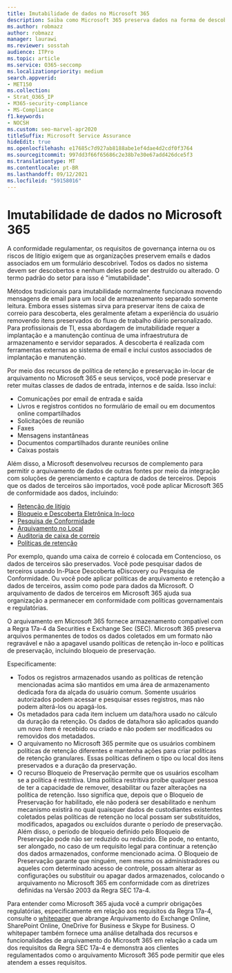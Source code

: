 ```yaml
---
title: Imutabilidade de dados no Microsoft 365
description: Saiba como Microsoft 365 preserva dados na forma de descoberta para lidar com a conformidade regulamentar, os requisitos de governança interna e os riscos de litígio.
ms.author: robmazz
author: robmazz
manager: laurawi
ms.reviewer: sosstah
audience: ITPro
ms.topic: article
ms.service: O365-seccomp
ms.localizationpriority: medium
search.appverid:
- MET150
ms.collection:
- Strat_O365_IP
- M365-security-compliance
- MS-Compliance
f1.keywords:
- NOCSH
ms.custom: seo-marvel-apr2020
titleSuffix: Microsoft Service Assurance
hideEdit: true
ms.openlocfilehash: e17685c7d927ab8188abe1ef4dae4d2cdf0f3764
ms.sourcegitcommit: 997dd3f66f65686c2e38b7e30e67add426dce5f3
ms.translationtype: MT
ms.contentlocale: pt-BR
ms.lasthandoff: 09/12/2021
ms.locfileid: "59158016"
---
```

# <a name="data-immutability-in-microsoft-365"></a>Imutabilidade de dados no Microsoft 365

A conformidade regulamentar, os requisitos de governança interna ou os riscos de litígio exigem que as organizações preservem emails e dados associados em um formulário descobrivel. Todos os dados no sistema devem ser descobertos e nenhum deles pode ser destruído ou alterado. O termo padrão do setor para isso é "imutabilidade".

Métodos tradicionais para imutabilidade normalmente funcionava movendo mensagens de email para um local de armazenamento separado somente leitura. Embora esses sistemas sirva para preservar itens de caixa de correio para descoberta, eles geralmente afetam a experiência do usuário removendo itens preservados do fluxo de trabalho diário personalizado. Para profissionais de TI, essa abordagem de imutabilidade requer a implantação e a manutenção contínua de uma infraestrutura de armazenamento e servidor separados. A descoberta é realizada com ferramentas externas ao sistema de email e inclui custos associados de implantação e manutenção.

Por meio dos recursos de política de retenção e preservação in-locar de arquivamento no Microsoft 365 e seus serviços, você pode preservar e reter muitas classes de dados de entrada, internos e de saída. Isso inclui:

- Comunicações por email de entrada e saída
- Livros e registros contidos no formulário de email ou em documentos online compartilhados
- Solicitações de reunião
- Faxes
- Mensagens instantâneas
- Documentos compartilhados durante reuniões online
- Caixas postais

Além disso, a Microsoft desenvolveu recursos [](https://support.office.com/article/Archiving-third-party-data-in-Office-365-0ce338d5-3666-4a18-86ab-c6910ff408cc) de complemento para permitir o arquivamento de dados de outras fontes por meio da integração com soluções de gerenciamento e captura de dados de terceiros. Depois que os dados de terceiros são importados, você pode aplicar Microsoft 365 de conformidade aos dados, incluindo:

- [Retenção de litígio](/microsoft-365/compliance/create-a-litigation-hold)
- [Bloqueio e Descoberta Eletrônica In-loco](/microsoft-365/compliance/manage-legal-investigations)
- [Pesquisa de Conformidade](/microsoft-365/compliance/search-for-content)
- [Arquivamento no Local](/microsoft-365/compliance/enable-archive-mailboxes)
- [Auditoria de caixa de correio](/microsoft-365/compliance/enable-mailbox-auditing)
- [Políticas de retenção](/microsoft-365/compliance/retention-policies)

Por exemplo, quando uma caixa de correio é colocada em Contencioso, os dados de terceiros são preservados. Você pode pesquisar dados de terceiros usando In-Place Descoberta eDiscovery ou Pesquisa de Conformidade. Ou você pode aplicar políticas de arquivamento e retenção a dados de terceiros, assim como pode para dados da Microsoft. O arquivamento de dados de terceiros em Microsoft 365 ajuda sua organização a permanecer em conformidade com políticas governamentais e regulatórias.

O arquivamento em Microsoft 365 fornece armazenamento compatível com a Regra 17a-4 da Securities e Exchange Sec (SEC). Microsoft 365 preserva arquivos permanentes de todos os dados coletados em um formato não regravável e não a apagavel usando políticas de retenção in-loco e políticas de preservação, incluindo bloqueio de preservação.

Especificamente:

- Todos os registros armazenados usando as políticas de retenção mencionadas acima são mantidos em uma área de armazenamento dedicada fora da alçada do usuário comum. Somente usuários autorizados podem acessar e pesquisar esses registros, mas não podem alterá-los ou apagá-los.
- Os metadados para cada item incluem um data/hora usado no cálculo da duração da retenção. Os dados de data/hora são aplicados quando um novo item é recebido ou criado e não podem ser modificados ou removidos dos metadados.
- O arquivamento no Microsoft 365 permite que os usuários combinem políticas de retenção diferentes e mantenha ações para criar políticas de retenção granulares. Essas políticas definem o tipo ou local dos itens preservados e a duração da preservação.
- O recurso Bloqueio de Preservação permite que os usuários escolham se a política é restritiva. Uma política restritiva proíbe qualquer pessoa de ter a capacidade de remover, desabilitar ou fazer alterações na política de retenção. Isso significa que, depois que o Bloqueio de Preservação for habilitado, ele não poderá ser desabilitado e nenhum mecanismo existirá no qual quaisquer dados de custodiantes existentes coletados pelas políticas de retenção no local possam ser substituídos, modificados, apagados ou excluídos durante o período de preservação. Além disso, o período de bloqueio definido pelo Bloqueio de Preservação pode não ser reduzido ou reduzido. Ele pode, no entanto, ser alongado, no caso de um requisito legal para continuar a retenção dos dados armazenados, conforme mencionado acima. O Bloqueio de Preservação garante que ninguém, nem mesmo os administradores ou aqueles com determinado acesso de controle, possam alterar as configurações ou substituir ou apagar dados armazenados, colocando o arquivamento no Microsoft 365 em conformidade com as diretrizes definidas na Versão 2003 da Regra SEC 17a-4.

Para entender como Microsoft 365 ajuda você a cumprir obrigações regulatórias, especificamente em relação aos requisitos da Regra 17a-4, consulte o [whitepaper](https://www.microsoft.com/microsoft-365/blog/wp-content/uploads/2015/11/Microsoft-EOA-White-Paper.pdf) que abrange Arquivamento do Exchange Online, SharePoint Online, OneDrive for Business e Skype for Business. O whitepaper também fornece uma análise detalhada dos recursos e funcionalidades de arquivamento do Microsoft 365 em relação a cada um dos requisitos da Regra SEC 17a-4 e demonstra aos clientes regulamentados como o arquivamento Microsoft 365 pode permitir que eles atendem a esses requisitos.
